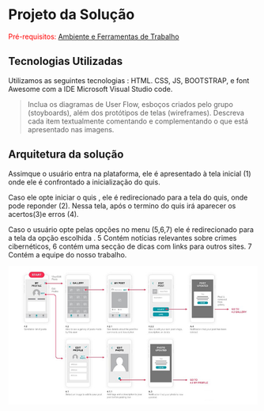 # Projeto da Solução

<span style="color:red">Pré-requisitos: <a href="4-Gestão-Configuração.md"> Ambiente e Ferramentas de Trabalho</a></span>

## Tecnologias Utilizadas


 Utilizamos as seguintes tecnologias : HTML. CSS, JS, BOOTSTRAP, e font Awesome
 com a IDE Microsoft Visual Studio code.

> Inclua os diagramas de User Flow, esboços criados pelo grupo
> (stoyboards), além dos protótipos de telas (wireframes). Descreva cada
> item textualmente comentando e complementando o que está apresentado
> nas imagens.

## Arquitetura da solução

Assimque o usuário entra na plataforma, ele é apresentado à tela inicial
(1) onde ele é confrontado a inicialização do quis.

Caso ele opte iniciar o quis , ele é redirecionado para a tela do quis, onde pode
reponder (2). Nessa tela, após o termino do quis irá aparecer os acertos(3)e erros (4).


Caso o usuário opte pelas opções no menu (5,6,7) ele é redirecionado para a tela da opção escolhida . 5 Contém notícias relevantes sobre  crimes cibernéticos, 6 contém uma secção de dicas com links para outros sites. 7 Contém a equipe do nosso trabalho.

![Exemplo de UserFlow](images/userflow.jpg)
